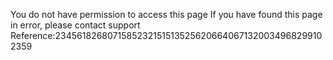 You do not have permission to access this page If you have found this page in error, please contact support Reference:23456182680715852321515135256206640671320034968299102359